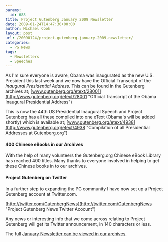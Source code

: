 ```yaml
---
params:
  id: 688
title: Project Gutenberg January 2009 Newsletter
date: 2009-01-24T14:47:30+00:00
author: Michael Cook
layout: post
url: /20090124/project-gutenberg-january-2009-newsletter/
categories:
  - PG News
tags:
  - Newsletters
  - Speeches
---
```

As I'm sure everyone is aware, Obama was inaugurated as the new U.S. President this last week and we now have the Official Transcript of the _Inaugural Presidential Address_. This can be found in the Gutenberg archives at; [www.gutenberg.org/etext/28001](http://www.gutenberg.org/etext/28001 "Official Transcript of the Obama Inaugural Presidential Address")

This is now the 44th US Presidential Inaugural Speech and Project Gutenberg has all these compiled into one eText (Obama's will be added shortly) which is available at; [www.gutenberg.org/etext/4938](http://www.gutenberg.org/etext/4938 "Compilation of all Presidential Addresses at Gutenberg.org")

#### 400 Chinese eBooks in our Archives

With the help of many volunteers the Gutenberg.org Chinese eBook Library has reached 400 titles. Many thanks to everyone involved in helping to get these Chinese books in to our archives.

#### Project Gutenberg on Twitter

In a further step to expanding the PG community I have now set up a Project Gutenberg account at Twitter.com.

[http://twitter.com/GutenbergNews](http://twitter.com/GutenbergNews "Project Gutenberg News Twitter Acocunt")

Any news or interesting info that we come across relating to Project Gutenberg will get its Twitter announcement, in 140 characters or less.

The full [January Newsletter can be viewed in our archives](https://www.gutenbergnews.org/20090124/pg-newsletter-archives-2009/ "Project Gutenberg January 2009 Newsletter").

